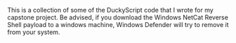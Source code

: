 This is a collection of some of the DuckyScript code that I wrote for my capstone project. Be advised, if you download the Windows NetCat Reverse Shell payload to a windows machine, Windows Defender will try to remove it from your system.

